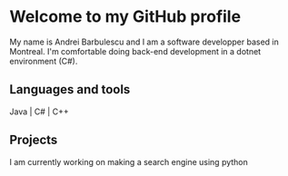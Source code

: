 # Welcome to my GitHub profile

My name is Andrei Barbulescu and I am a software developper based in Montreal.
I'm comfortable doing back-end development in a dotnet environment (C#).


## Languages and tools

Java | C# | C++ 

## Projects

I am currently working on making a search engine using python

<!--
**Shapeshifter17/Shapeshifter17** is a ✨ _special_ ✨ repository because its `README.md` (this file) appears on your GitHub profile.

Here are some ideas to get you started:

- 🔭 I’m currently working on ...
- 🌱 I’m currently learning ...
- 👯 I’m looking to collaborate on ...
- 🤔 I’m looking for help with ...
- 💬 Ask me about ...
- 📫 How to reach me: ...
- 😄 Pronouns: ...
- ⚡ Fun fact: ...
-->
